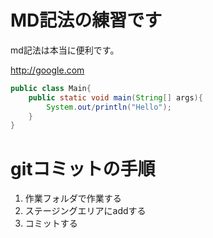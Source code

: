 # MD記法の練習です

md記法は本当に便利です。

<http://google.com>

```java:Main.java
public class Main{
	public static void main(String[] args){
		System.out/println("Hello");
	}
}
```
# gitコミットの手順
1. 作業フォルダで作業する
1. ステージングエリアにaddする
1. コミットする
